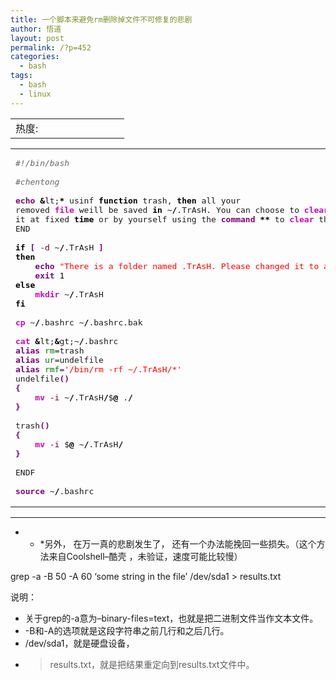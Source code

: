 ```yaml
---
title: 一个脚本来避免rm删除掉文件不可修复的悲剧
author: 悟道
layout: post
permalink: /?p=452
categories:
  - bash
tags:
  - bash
  - linux
---
```

<table>
  <tr cellpadding=0><td>
    热度:
  </td><td cellpadding=0><img src='http://210.75.224.29/wordpress/wp-content/plugins/statpresscn/images/sun.gif' width=10 height=10 border=0 /></td><td cellpadding=0><img src='http://210.75.224.29/wordpress/wp-content/plugins/statpresscn/images/sun.gif' width=10 height=10 border=0 /></td><td cellpadding=0><img src='http://210.75.224.29/wordpress/wp-content/plugins/statpresscn/images/sun_dark.gif' width=10 height=10 border=0 /></td><td cellpadding=0><img src='http://210.75.224.29/wordpress/wp-content/plugins/statpresscn/images/sun_dark.gif' width=10 height=10 border=0 /></td><td cellpadding=0><img src='http://210.75.224.29/wordpress/wp-content/plugins/statpresscn/images/sun_dark.gif' width=10 height=10 border=0 /></td></tr>
</table>

<div class="wp_codebox">
  <table>
    <tr id="p45238">
      <td class="code" id="p452code38">
        <pre class="bash" style="font-family:monospace;"><span style="color: #666666; font-style: italic;">#!/bin/bash</span>
&nbsp;
<span style="color: #666666; font-style: italic;">#chentong</span>
&nbsp;
<span style="color: #7a0874; font-weight: bold;">echo</span> <span style="color: #000000; font-weight: bold;">&</span>lt;<span style="color: #000000; font-weight: bold;">*</span> usinf <span style="color: #000000; font-weight: bold;">function</span> trash, <span style="color: #000000; font-weight: bold;">then</span> all your
removed <span style="color: #c20cb9; font-weight: bold;">file</span> weill be saved <span style="color: #000000; font-weight: bold;">in</span> ~<span style="color: #000000; font-weight: bold;">/</span>.TrAsH. You can choose to <span style="color: #c20cb9; font-weight: bold;">clear</span>
it at fixed <span style="color: #000000; font-weight: bold;">time</span> or by yourself using the <span style="color: #7a0874; font-weight: bold;">command</span> <span style="color: #000000; font-weight: bold;">**</span> to <span style="color: #c20cb9; font-weight: bold;">clear</span> them
END
&nbsp;
<span style="color: #000000; font-weight: bold;">if</span> <span style="color: #7a0874; font-weight: bold;">&#91;</span> <span style="color: #660033;">-d</span> ~<span style="color: #000000; font-weight: bold;">/</span>.TrAsH <span style="color: #7a0874; font-weight: bold;">&#93;</span>
<span style="color: #000000; font-weight: bold;">then</span>
	<span style="color: #7a0874; font-weight: bold;">echo</span> <span style="color: #ff0000;">"There is a folder named .TrAsH. Please changed it to another name"</span>
	<span style="color: #7a0874; font-weight: bold;">exit</span> <span style="color: #000000;">1</span>
<span style="color: #000000; font-weight: bold;">else</span>
	<span style="color: #c20cb9; font-weight: bold;">mkdir</span> ~<span style="color: #000000; font-weight: bold;">/</span>.TrAsH
<span style="color: #000000; font-weight: bold;">fi</span>
&nbsp;
<span style="color: #c20cb9; font-weight: bold;">cp</span> ~<span style="color: #000000; font-weight: bold;">/</span>.bashrc ~<span style="color: #000000; font-weight: bold;">/</span>.bashrc.bak
&nbsp;
<span style="color: #c20cb9; font-weight: bold;">cat</span> <span style="color: #000000; font-weight: bold;">&</span>lt;<span style="color: #000000; font-weight: bold;">&</span>gt;~<span style="color: #000000; font-weight: bold;">/</span>.bashrc
<span style="color: #7a0874; font-weight: bold;">alias</span> <span style="color: #007800;">rm</span>=trash
<span style="color: #7a0874; font-weight: bold;">alias</span> <span style="color: #007800;">ur</span>=undelfile
<span style="color: #7a0874; font-weight: bold;">alias</span> <span style="color: #007800;">rmf</span>=<span style="color: #ff0000;">'/bin/rm -rf ~/.TrAsH/*'</span>
undelfile<span style="color: #7a0874; font-weight: bold;">&#40;</span><span style="color: #7a0874; font-weight: bold;">&#41;</span>
<span style="color: #7a0874; font-weight: bold;">&#123;</span>
    <span style="color: #c20cb9; font-weight: bold;">mv</span> <span style="color: #660033;">-i</span> ~<span style="color: #000000; font-weight: bold;">/</span>.TrAsH<span style="color: #000000; font-weight: bold;">/</span>$<span style="color: #000000; font-weight: bold;">@</span> .<span style="color: #000000; font-weight: bold;">/</span>
<span style="color: #7a0874; font-weight: bold;">&#125;</span>
&nbsp;
trash<span style="color: #7a0874; font-weight: bold;">&#40;</span><span style="color: #7a0874; font-weight: bold;">&#41;</span>
<span style="color: #7a0874; font-weight: bold;">&#123;</span>
    <span style="color: #c20cb9; font-weight: bold;">mv</span> <span style="color: #660033;">-i</span> $<span style="color: #000000; font-weight: bold;">@</span> ~<span style="color: #000000; font-weight: bold;">/</span>.TrAsH<span style="color: #000000; font-weight: bold;">/</span>
<span style="color: #7a0874; font-weight: bold;">&#125;</span>
&nbsp;
ENDF
&nbsp;
<span style="color: #7a0874; font-weight: bold;">source</span> ~<span style="color: #000000; font-weight: bold;">/</span>.bashrc</pre>
      </td>
    </tr>
  </table>
</div>

* * *

* * *另外， 在万一真的悲剧发生了， 还有一个办法能挽回一些损失。（这个方法来自Coolshell&#8211;酷壳 ，未验证，速度可能比较慢）

  
grep -a -B 50 -A 60 &#8216;some string in the file&#8217; /dev/sda1 > results.txt

说明：

* 关于grep的-a意为–binary-files=text，也就是把二进制文件当作文本文件。  
* -B和-A的选项就是这段字符串之前几行和之后几行。  
* /dev/sda1，就是硬盘设备，  
* > results.txt，就是把结果重定向到results.txt文件中。